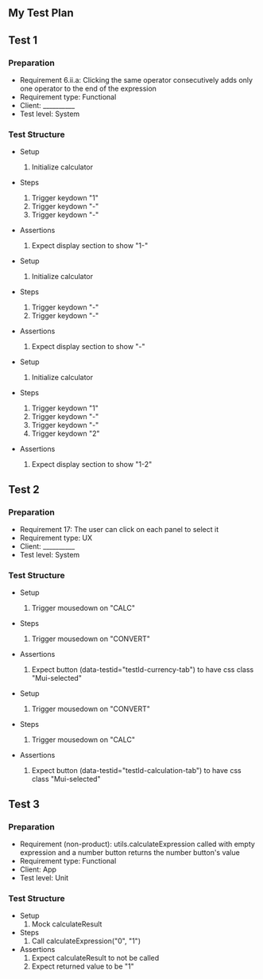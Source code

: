 ## My Test Plan
## Test 1
### Preparation
* Requirement 6.ii.a:  Clicking the same operator consecutively adds only one operator to the end of the expression
* Requirement type: Functional
* Client: __________
* Test level: System

### Test Structure 
* Setup
    1. Initialize calculator
* Steps
    1. Trigger keydown "1"
    2. Trigger keydown "-"
    3. Trigger keydown "-"
* Assertions
    1. Expect display section to show "1-"

* Setup
    1. Initialize calculator
* Steps
    1. Trigger keydown "-"
    2. Trigger keydown "-"
* Assertions
    1. Expect display section to show "-"

* Setup
    1. Initialize calculator
* Steps
    1. Trigger keydown "1"
    2. Trigger keydown "-"
    3. Trigger keydown "-"
    4. Trigger keydown "2"
* Assertions
    1. Expect display section to show "1-2"

## Test 2
### Preparation
* Requirement 17: The user can click on each panel to select it
* Requirement type: UX
* Client: __________
* Test level: System

### Test Structure  
* Setup
    1. Trigger mousedown on "CALC"
* Steps
    1. Trigger mousedown on "CONVERT"
* Assertions
    1. Expect button (data-testid="testId-currency-tab") to have css class "Mui-selected"

* Setup
    1. Trigger mousedown on "CONVERT"
* Steps
    1. Trigger mousedown on "CALC"
* Assertions
    1. Expect button (data-testid="testId-calculation-tab") to have css class "Mui-selected"
    
## Test 3
### Preparation
* Requirement (non-product): utils.calculateExpression called with empty expression and a number button returns the number button's value
* Requirement type: Functional
* Client: App
* Test level: Unit

### Test Structure  
* Setup
    1. Mock calculateResult
* Steps
    1. Call calculateExpression("0", "1")
* Assertions
    1. Expect calculateResult to not be called
    2. Expect returned value to be "1"
